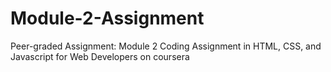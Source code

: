 # Module-2-Assignment

Peer-graded Assignment: Module 2 Coding Assignment in
HTML, CSS, and Javascript for Web Developers on coursera
